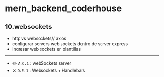 # mern_backend_coderhouse
## 10.websockets
- http vs websockets// axios
- configurar servers web sockets dentro de server express
- ingresar web sockets en plantillas

---

- ✏️ `A.C.1` : webSockets server
- ⚔️ `D.E.1` : Websockets + Handlebars